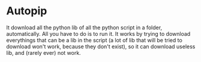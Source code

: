 # Autopip
It download all the python lib of all the python script in a folder, automatically.
All you have to do is to run it.
It works by trying to download everythings that can be a lib in the script (a lot of lib that will be tried to download won't work, because they don't exist), so it can download useless lib, and (rarely ever) not work.
